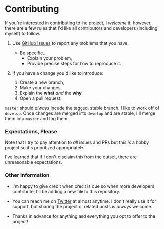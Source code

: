 # Contributing

If you're interested in contributing to the project, I _welcome_ it; however, there are a few rules that
I'd like all contributors and developers (including myself) to follow.

1. Use [GitHub Issues](https://github.com/tommcfarlin/simple-autoloader-for-wordpress/issues) to report any problems that you have.
    * Be specific...
        * Explain your problem,
        * Provide precise steps for how to reproduce it.
        
2. If you have a change you'd like to introduce:
    1. Create a new branch,
    2. Make your changes,
    3. Explain the **what** _and_ the **why**,
    4. Open a pull request.
    
`master` should _always_ incude the tagged, stable branch. I like to work off of `develop`. Once changes are merged
into `develop` and are stable, I'll merge them into `master` and tag them.

### Expectations, Please
    
Note that I try to pay attention to _all_ issues and PRs but this _is_ a hobby project so it's prioritized
appropriately.

I've learned that if I don't disclaim this from the outset, there are unreasonable expectations.

### Other Information

* I'm happy to give credit when credit is due so when more developers contribute, I'll be adding a new file to this 
repository.

* You can reach me on [Twitter](https://twitter.com/tommcfarlin) at almost anytime. I don't really use it for 
 support, but sharing the project or related posts is _always_ welcome.
 
* Thanks in advance for anything and everything you opt to offer to the project!